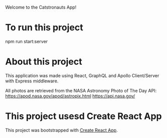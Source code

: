 Welcome to the Catstronauts App!

# To run this project

npm run start:server

# About this project

This application was made using React, GraphQL and Apollo Client/Server with Express middleware.

All photos are retrieved from the NASA Astronomy Photo of The Day API:
https://apod.nasa.gov/apod/astropix.html
https://api.nasa.gov/

# This project usesd Create React App

This project was bootstrapped with [Create React App](https://github.com/facebook/create-react-app).


